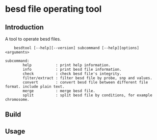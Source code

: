 # besd file operating tool

## Introduction

A tool to operate besd files.


```
    besdtool [--help][--version] subcommand [--help][options] <arguments>
```

```
subcommand:
        help           : print help information.
        info           : print besd file information.
        check          : check besd file's integrity. 
        filter/extract : filter besd file by probe, snp and values.
        convert        : convert besd file between different file format. include plain text. 
        merge          : merge besd file.
        split          : split besd file by conditions, for example chromosome.
```

## Build

## Usage

